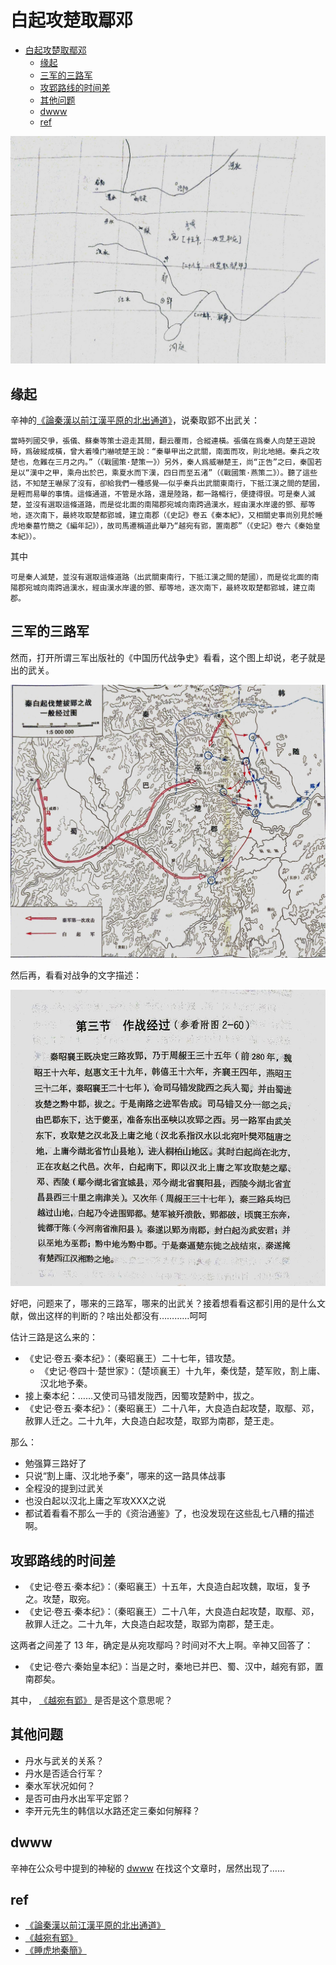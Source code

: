 # 白起攻楚取鄢邓

- [白起攻楚取鄢邓](#白起攻楚取鄢邓)
    - [缘起](#缘起)
    - [三军的三路军](#三军的三路军)
    - [攻郢路线的时间差](#攻郢路线的时间差)
    - [其他问题](#其他问题)
    - [dwww](#dwww)
    - [ref](#ref)

![](./img/yin.jpg)

## 缘起
辛神的[《論秦漢以前江漢平原的北出通道》](https://mp.weixin.qq.com/s/_b0slBFtqMMPXKcID-e92g)，说秦取郢不出武关：

    當時列國交爭，張儀、蘇秦等策士遊走其間，翻云覆雨，合縱連橫。張儀在爲秦人向楚王遊說時，爲破縱成橫，曾大着嗓门嚇唬楚王說：“秦舉甲出之武關，南面而攻，則北地絕。秦兵之攻楚也，危難在三月之内。”（《戰國策·楚策一》）另外，秦人爲威嚇楚王，尚“正告”之曰，秦国若是以“漢中之甲，乘舟出於巴，乘夏水而下漢，四日而至五渚”（《戰國策·燕策二》）。聽了這些話，不知楚王嚇尿了沒有，卻給我們一種感覺——似乎秦兵出武關東南行，下抵江漢之間的楚國，是輕而易舉的事情。這條通道，不管是水路，還是陸路，都一路暢行，便捷得很。可是秦人滅楚，並沒有選取這條道路，而是從北面的南陽郡宛城向南跨過漢水，經由漢水岸邊的鄧、鄢等地，逐次南下，最終攻取楚都郢城，建立南郡（《史記》卷五《秦本紀》，又相關史事尚別見於睡虎地秦墓竹簡之《編年記》），故司馬遷稱道此舉乃“越宛有郢，置南郡”（《史記》卷六《秦始皇本紀》）。

其中

    可是秦人滅楚，並沒有選取這條道路（出武關東南行，下抵江漢之間的楚國），而是從北面的南陽郡宛城向南跨過漢水，經由漢水岸邊的鄧、鄢等地，逐次南下，最終攻取楚都郢城，建立南郡。



## 三军的三路军

然而，打开所谓三军出版社的《中国历代战争史》看看，这个图上却说，老子就是出的武关。

![](./img/sanjunmap.jpg)

然后再，看看对战争的文字描述：

![](./img/sanjun.jpg)

好吧，问题来了，哪来的三路军，哪来的出武关？接着想看看这都引用的是什么文献，做出这样的判断的？啥出处都没有…………呵呵


估计三路是这么来的：
- 《史记·卷五·秦本纪》：（秦昭襄王）二十七年，错攻楚。
    - 《史记·卷四十·楚世家》：（楚顷襄王）十九年，秦伐楚，楚军败，割上庸、汉北地予秦。
- 接上秦本纪：……又使司马错发陇西，因蜀攻楚黔中，拔之。
- 《史记·卷五·秦本纪》：（秦昭襄王）二十八年，大良造白起攻楚，取鄢、邓，赦罪人迁之。二十九年，大良造白起攻楚，取郢为南郡，楚王走。

那么：
- 勉强算三路好了
- 只说“割上庸、汉北地予秦”，哪来的这一路具体战事
- 全程没的提到过武关
- 也没白起以汉北上庸之军攻XXX之说
- 都试着看看不那么一手的《资治通鉴》了，也没发现在这些乱七八糟的描述啊。


## 攻郢路线的时间差

- 《史记·卷五·秦本纪》：（秦昭襄王）十五年，大良造白起攻魏，取垣，复予之。攻楚，取宛。
- 《史记·卷五·秦本纪》：（秦昭襄王）二十八年，大良造白起攻楚，取鄢、邓，赦罪人迁之。二十九年，大良造白起攻楚，取郢为南郡，楚王走。

这两者之间差了 13 年，确定是从宛攻鄢吗？时间对不大上啊。辛神又回答了：

- 《史记·卷六·秦始皇本纪》：当是之时，秦地已并巴、蜀、汉中，越宛有郢，置南郡矣。

其中， [《越宛有郢》](https://weibo.com/5274752310/CFkmO05cT) 是否是这个意思呢？



## 其他问题
- 丹水与武关的关系？
- 丹水是否适合行军？
- 秦水军状况如何？
- 是否可由丹水出军平定郢？
- 李开元先生的韩信以水路还定三秦如何解释？


## dwww
辛神在公众号中提到的神秘的 [dwww](https://www.thepaper.cn/newsDetail_forward_1258465) 在找这个文章时，居然出现了……


## ref
- [《論秦漢以前江漢平原的北出通道》](https://mp.weixin.qq.com/s/_b0slBFtqMMPXKcID-e92g)
- [《越宛有郢》](https://weibo.com/5274752310/CFkmO05cT)
- [《睡虎地秦簡》](https://ctext.org/wiki.pl?if=gb&chapter=528529)